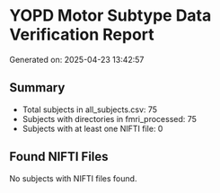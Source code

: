 # YOPD Motor Subtype Data Verification Report

Generated on: 2025-04-23 13:42:57

## Summary

* Total subjects in all_subjects.csv: 75
* Subjects with directories in fmri_processed: 75
* Subjects with at least one NIFTI file: 0

## Found NIFTI Files

No subjects with NIFTI files found.
